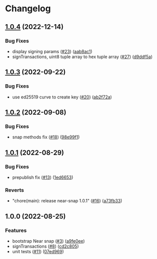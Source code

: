# Changelog

## [1.0.4](https://github.com/ChainSafe/near-snap/compare/near-snap-v1.0.3...near-snap-v1.0.4) (2022-12-14)


### Bug Fixes

* display signing params ([#23](https://github.com/ChainSafe/near-snap/issues/23)) ([aab8ac1](https://github.com/ChainSafe/near-snap/commit/aab8ac114ecaf3d2ea63679daa7c09f13c892bc6))
* signTransactions, uint8 tuple array to hex tuple array ([#27](https://github.com/ChainSafe/near-snap/issues/27)) ([d9ddf5a](https://github.com/ChainSafe/near-snap/commit/d9ddf5a468c2870d53668cb4578b4675d9519766))

## [1.0.3](https://github.com/ChainSafe/near-snap/compare/near-snap-v1.0.2...near-snap-v1.0.3) (2022-09-22)


### Bug Fixes

* use ed25519 curve to create key ([#20](https://github.com/ChainSafe/near-snap/issues/20)) ([ab2f72a](https://github.com/ChainSafe/near-snap/commit/ab2f72a0da9db53e18be8fc7bdf1f0553833a1a4))

## [1.0.2](https://github.com/ChainSafe/near-snap/compare/near-snap-v1.0.1...near-snap-v1.0.2) (2022-09-08)


### Bug Fixes

* snap methods fix ([#18](https://github.com/ChainSafe/near-snap/issues/18)) ([98e99f1](https://github.com/ChainSafe/near-snap/commit/98e99f1799b45cfd4140f7fab3e7684cb91dde6a))

## [1.0.1](https://github.com/ChainSafe/near-snap/compare/near-snap-v1.0.0...near-snap-v1.0.1) (2022-08-29)


### Bug Fixes

* prepublish fix ([#13](https://github.com/ChainSafe/near-snap/issues/13)) ([1ed6653](https://github.com/ChainSafe/near-snap/commit/1ed6653760d26ce926bfecf97503c894f7555d34))


### Reverts

* "chore(main): release near-snap 1.0.1" ([#16](https://github.com/ChainSafe/near-snap/issues/16)) ([a73fb33](https://github.com/ChainSafe/near-snap/commit/a73fb333b32c9f2548aa3d91ab127750f520b21a))

## 1.0.0 (2022-08-25)


### Features

* bootstrap Near snap ([#3](https://github.com/ChainSafe/near-snap/issues/3)) ([a9fe0ee](https://github.com/ChainSafe/near-snap/commit/a9fe0ee4c0de63c796f64ba7b4e6f6db4ac8b764))
* signTransactions ([#8](https://github.com/ChainSafe/near-snap/issues/8)) ([cd2c805](https://github.com/ChainSafe/near-snap/commit/cd2c805ebbdaa7e0d0cda6fc4fd13e90dfc90933))
* unit tests ([#11](https://github.com/ChainSafe/near-snap/issues/11)) ([07ed969](https://github.com/ChainSafe/near-snap/commit/07ed9693bf3f1a9be328719ce7bd7b5ce876d760))
